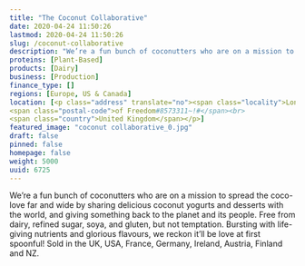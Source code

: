 ```yaml
---
title: "The Coconut Collaborative"
date: 2020-04-24 11:50:26
lastmod: 2020-04-24 11:50:26
slug: /coconut-collaborative
description: "We’re a fun bunch of coconutters who are on a mission to spread the coco-love far and wide by sharing delicious coconut yogurts and desserts with the world, and giving something back to the planet and its people. Free from dairy, refined sugar, soya, and gluten, but not temptation. Bursting with life-giving nutrients and glorious flavours, we reckon it’ll be love at first spoonful! Sold in the UK, USA, France, Germany, Ireland, Austria, Finland and NZ."
proteins: [Plant-Based]
products: [Dairy]
business: [Production]
finance_type: []
regions: [Europe, US & Canada]
location: [<p class="address" translate="no"><span class="locality">London</span><br>
<span class="postal-code">of Freedom#8573311~!#</span><br>
<span class="country">United Kingdom</span></p>]
featured_image: "coconut collaborative_0.jpg"
draft: false
pinned: false
homepage: false
weight: 5000
uuid: 6725
---
```

<p>We’re a fun bunch of coconutters who are on a mission to spread the coco-love far and wide by sharing delicious coconut yogurts and desserts with the world, and giving something back to the planet and its people. Free from dairy, refined sugar, soya, and gluten, but not temptation. Bursting with life-giving nutrients and glorious flavours, we reckon it’ll be love at first spoonful! Sold in the UK, USA, France, Germany, Ireland, Austria, Finland and NZ.</p>
